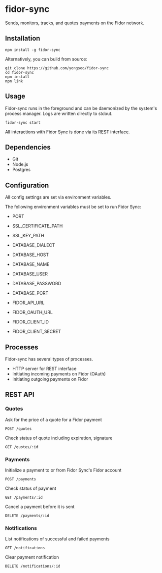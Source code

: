 # fidor-sync
Sends, monitors, tracks, and quotes payments on the Fidor network.

## Installation

````
npm install -g fidor-sync
````

Alternatively, you can build from source:
````
git clone https://github.com/yongsoo/fidor-sync
cd fidor-sync
npm install
npm link
````

## Usage
Fidor-sync runs in the foreground and can be daemonized by the system's process manager. Logs are written directly to stdout.

````
fidor-sync start
````
All interactions with Fidor Sync is done via its REST interface.

## Dependencies
- Git
- Node.js
- Postgres

## Configuration
All config settings are set via environment variables.

The following environment variables must be set to run Fidor Sync:

- PORT
- SSL_CERTIFICATE_PATH
- SSL_KEY_PATH

- DATABASE_DIALECT
- DATABASE_HOST
- DATABASE_NAME
- DATABASE_USER
- DATABASE_PASSWORD
- DATABASE_PORT

- FIDOR_API_URL
- FIDOR_OAUTH_URL
- FIDOR_CLIENT_ID
- FIDOR_CLIENT_SECRET

## Processes
Fidor-sync has several types of processes.

- HTTP server for REST interface
- Initiating incoming payments on Fidor (OAuth)
- Initiating outgoing payments on Fidor

## REST API
### Quotes
Ask for the price of a quote for a Fidor payment

````
POST /quotes
````

Check status of quote including expiration, signature
````
GET /quotes/:id
````

### Payments
Initialize a payment to or from Fidor Sync's Fidor account
````
POST /payments
````

Check status of payment
````
GET /payments/:id
````

Cancel a payment before it is sent
````
DELETE /payments/:id
````

### Notifications
List notifications of successful and failed payments
````
GET /notifications
````

Clear payment notification
````
DELETE /notifications/:id
````
